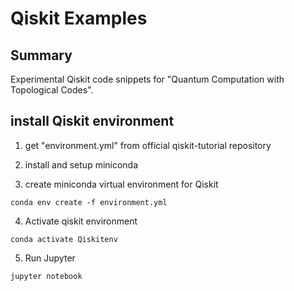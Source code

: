 # Qiskit Examples

## Summary

Experimental Qiskit code snippets for "Quantum Computation with Topological Codes".


## install Qiskit environment

1.  get "environment.yml" from official qiskit-tutorial repository

2. install and setup miniconda

3. create miniconda virtual environment for Qiskit

```
conda env create -f environment.yml
```

4. Activate qiskit environment

```
conda activate Qiskitenv
```

5. Run Jupyter

```
jupyter notebook
```

